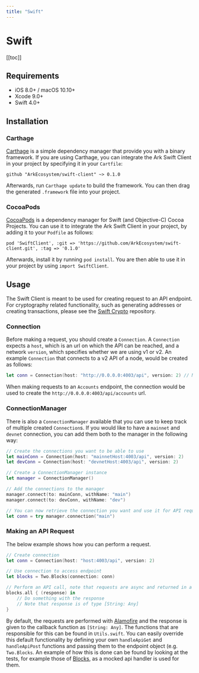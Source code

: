 ```yaml
---
title: "Swift"
---
```


# Swift

[[toc]]

## Requirements

* iOS 8.0+ / macOS 10.10+
* Xcode 9.0+
* Swift 4.0+

## Installation

### Carthage

[Carthage](https://github.com/Carthage/Carthage) is a simple dependency manager that provide you with a binary framework.
If you are using Carthage, you can integrate the Ark Swift Client in your project by specifying it in your `Cartfile`:

```
github "ArkEcosystem/swift-client" ~> 0.1.0
```

Afterwards, run `Carthage update` to build the framework.
You can then drag the generated `.framework` file into your project.

### CocoaPods

[CocoaPods](https://cocoapods.org) is a dependency manager for Swift (and Objective-C) Cocoa Projects.
You can use it to integrate the Ark Swift Client in your project, by adding it to your `Podfile` as follows:

```
pod 'SwiftClient', :git => 'https://github.com/ArkEcosystem/swift-client.git', :tag => '0.1.0'
```

Afterwards, install it by running `pod install`.
You are then able to use it in your project by using `import SwiftClient`.

## Usage

The Swift Client is meant to be used for creating request to an API endpoint.
For cryptography related functionality, such as generating addresses or creating transactions, please see the [Swift Crypto](https://github.com/ArkEcosystem/swift-crypto) repository.

### Connection

Before making a request, you should create a `Connection`.
A `Connection` expects a `host`, which is an url on which the API can be reached, and a network `version`, which specifies whether we are using v1 or v2.
An example `Connection` that connects to a v2 API of a node, would be created as follows:

```swift
let conn = Connection(host: "http://0.0.0.0:4003/api", version: 2) // Mind the '/api' after the url
```

When making requests to an `Accounts` endpoint, the connection would be used to create the `http://0.0.0.0:4003/api/accounts` url.

### ConnectionManager

There is also a `ConnectionManager` available that you can use to keep track of multiple created `Connection`s.
If you would like to have a `mainnet` and `devnet` connection, you can add them both to the manager in the following way:

```swift
// Create the connections you want to be able to use
let mainConn = Connection(host: "mainnetHost:4003/api", version: 2)
let devConn = Connection(host: "devnetHost:4003/api", version: 2)

// Create a ConnectionManager instance
let manager = ConnectionManager()

// Add the connections to the manager
manager.connect(to: mainConn, withName: "main")
manager.connect(to: devConn, withName: "dev")

// You can now retrieve the connection you want and use it for API requests
let conn = try manager.connection("main")
```

### Making an API Request

The below example shows how you can perform a request.

```swift
// Create connection
let conn = Connection(host: "host:4003/api", version: 2)

// Use connection to access endpoint
let blocks = Two.Blocks(connection: conn)

// Perform an API call, note that requests are async and returned in a closure
blocks.all { (response) in
    // Do something with the response
    // Note that response is of type [String: Any]
}
```

By default, the requests are performed with [Alamofire](https://github.com/Alamofire/Alamofire) and the response is given to the callback function as `[String: Any]`.
The functions that are responsible for this can be found in `Utils.swift`.
You can easily override this default functionality by defining your own `handleApiGet` and `handleApiPost` functions and passing them to the endpoint object (e.g. `Two.Blocks`.
An example of how this is done can be found by looking at the tests, for example those of [Blocks](https://github.com/ArkEcosystem/swift-client/blob/master/Client/ClientTests/Api/Two/BlocksTwoTest.swift), as a mocked api handler is used for them.

